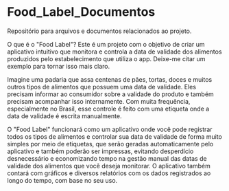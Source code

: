 # Food_Label_Documentos
Repositório para arquivos e documentos relacionados ao projeto.

O que é o "Food Label"?
Este é um projeto com o objetivo de criar um aplicativo intuitivo que monitora e controla a data de validade dos alimentos produzidos pelo estabelecimento que utiliza o app. Deixe-me citar um exemplo para tornar isso mais claro.

Imagine uma padaria que assa centenas de pães, tortas, doces e muitos outros tipos de alimentos que possuem uma data de validade. Eles precisam informar ao consumidor sobre a validade do produto e também precisam acompanhar isso internamente. Com muita frequência, especialmente no Brasil, esse controle é feito com uma etiqueta onde a data de validade é escrita manualmente.

O "Food Label" funcionará como um aplicativo onde você pode registrar todos os tipos de alimentos e controlar sua data de validade de forma muito simples por meio de etiquetas, que serão geradas automaticamente pelo aplicativo e também poderão ser impressas, evitando desperdício desnecessário e economizando tempo na gestão manual das datas de validade dos alimentos que você deseja monitorar. O aplicativo também contará com gráficos e diversos relatórios com os dados registrados ao longo do tempo, com base no seu uso.
